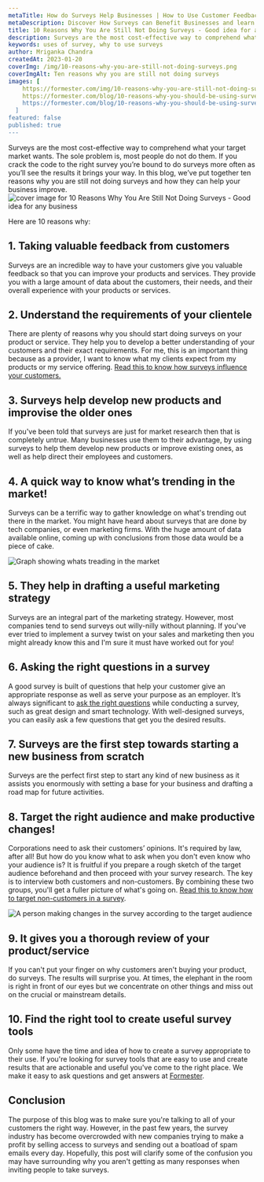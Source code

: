 ```yaml
---
metaTitle: How do Surveys Help Businesses | How to Use Customer Feedback to Improve Service - Formester
metaDescription: Discover How Surveys can Benefit Businesses and learn How to Use Customer Feedback to Improve Service. Get the inside scoop with Formester's guide.
title: 10 Reasons Why You Are Still Not Doing Surveys - Good idea for any business
description: Surveys are the most cost-effective way to comprehend what your target market wants. The sole problem is, most people do not do them. If you crack the code to the right survey you’re bound to do surveys more often as you’ll see the results it brings your way. In this blog, we’ve put together ten reasons why you are still not doing surveys and how they can help your business improve.
keywords: uses of survey, why to use surveys    
author: Mriganka Chandra
createdAt: 2023-01-20
coverImg: /img/10-reasons-why-you-are-still-not-doing-surveys.png
coverImgAlt: Ten reasons why you are still not doing surveys
images: [
    https://formester.com/img/10-reasons-why-you-are-still-not-doing-surveys.png,
    https://formester.com/blog/10-reasons-why-you-should-be-using-surveys/a-quick-way-to-know-what-trending-in-the-market.png",
    https://formester.com/blog/10-reasons-why-you-should-be-using-surveys/target-the-right-audience-and-make-productive-changes.png
  ]
featured: false
published: true
---
```


Surveys are the most cost-effective way to comprehend what your target market wants. The sole problem is, most people do not do them. If you crack the code to the right survey you’re bound to do surveys more often as you’ll see the results it brings your way. In this blog, we’ve put together ten reasons why you are still not doing surveys and how they can help your business improve.
![cover image for 10 Reasons Why You Are Still Not Doing Surveys - Good idea for any business](/img/10-reasons-why-you-are-still-not-doing-surveys.png "cover image for 10 Reasons Why You Are Still Not Doing Surveys - Good idea for any business")

Here are 10 reasons why:


## 1. Taking valuable feedback from customers

Surveys are an incredible way to have your customers give you valuable feedback so that you can improve your products and services. They provide you with a large amount of data about the customers, their needs, and their overall experience with your products or services. 


## 2. Understand the requirements of your clientele 

There are plenty of reasons why you should start doing surveys on your product or service. They help you to develop a better understanding of your customers and their exact requirements. For me, this is an important thing because as a provider, I want to know what my clients expect from my products or my service offering. [Read this to know how surveys influence your customers.](https://hbr.org/2002/05/how-surveys-influence-customers)


## 3. Surveys help develop new products and improvise the older ones

If you've been told that surveys are just for market research then that is completely untrue. Many businesses use them to their advantage, by using surveys to help them develop new products or improve existing ones, as well as help direct their employees and customers. 


## 4. A quick way to know what’s trending in the market!

Surveys can be a terrific way to gather knowledge on what's trending out there in the market. You might have heard about surveys that are done by tech companies, or even marketing firms. With the huge amount of data available online, coming up with conclusions from those data would be a piece of cake.

![Graph showing whats treading in the market](/blog/10-reasons-why-you-should-be-using-surveys/a-quick-way-to-know-what-trending-in-the-market.png 'Graph showing whats treading in the market')

## 5. They help in drafting a useful marketing strategy 

Surveys are an integral part of the marketing strategy. However, most companies tend to send surveys out willy-nilly without planning. If you've ever tried to implement a survey twist on your sales and marketing then you might already know this and I'm sure it must have worked out for you!


## 6. Asking the right questions in a survey

A good survey is built of questions that help your customer give an appropriate response as well as serve your purpose as an employer. It’s always significant to [ask the right questions](https://refiner.io/blog/product-survey-questions/) while conducting a survey, such as great design and smart technology. With well-designed surveys, you can easily ask a few questions that get you the desired results. 


## 7. Surveys are the first step towards starting a new business from scratch 

Surveys are the perfect first step to start any kind of new business as it assists you enormously with setting a base for your business and drafting a road map for future activities.


## 8. Target the right audience and make productive changes! 

Corporations need to ask their customers’ opinions. It's required by law, after all! But how do you know what to ask when you don't even know who your audience is? It is fruitful if you prepare a rough sketch of the target audience beforehand and then proceed with your survey research. The key is to interview both customers and non-customers. By combining these two groups, you'll get a fuller picture of what's going on. [Read this to know how to target non-customers in a survey](https://www.driveresearch.com/how-to-survey-non-customers/#:~:text=The%20answers%20to%20non%2Dcustomer,than%20campaigns%20based%20on%20assumptions.).

![A person making changes in the survey according to the target audience](/blog/10-reasons-why-you-should-be-using-surveys/target-the-right-audience-and-make-productive-changes.png 'A person making changes in the survey according to the target audience')


## 9. It gives you a thorough review of your product/service 

If you can't put your finger on why customers aren't buying your product, do surveys. The results will surprise you. At times, the elephant in the room is right in front of our eyes but we concentrate on other things and miss out on the crucial or mainstream details. 


## 10. Find the right tool to create useful survey tools

Only some have the time and idea of how to create a survey appropriate to their use. If you're looking for survey tools that are easy to use and create results that are actionable and useful you've come to the right place. We make it easy to ask questions and get answers at [Formester](/).


## Conclusion

The purpose of this blog was to make sure you're talking to all of your customers the right way. However, in the past few years, the survey industry has become overcrowded with new companies trying to make a profit by selling access to surveys and sending out a boatload of spam emails every day. Hopefully, this post will clarify some of the confusion you may have surrounding why you aren't getting as many responses when inviting people to take surveys.
